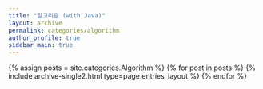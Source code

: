 ```yaml
---
title: "알고리즘 (with Java)"
layout: archive
permalink: categories/algorithm
author_profile: true
sidebar_main: true
---
```


<!-- 공백이 포함되어 있는 카테고리 이름의 경우 site.categories.['a b c'] 이런식으로! -->


{% assign posts = site.categories.Algorithm %}
{% for post in posts %} {% include archive-single2.html type=page.entries_layout %} {% endfor %}